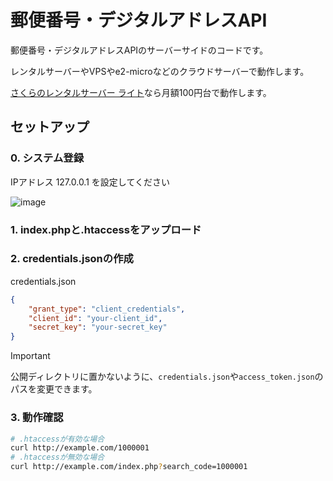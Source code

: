 # 郵便番号・デジタルアドレスAPI

郵便番号・デジタルアドレスAPIのサーバーサイドのコードです。

レンタルサーバーやVPSやe2-microなどのクラウドサーバーで動作します。

[さくらのレンタルサーバー ライト](https://rs.sakura.ad.jp/plan/)なら月額100円台で動作します。

## セットアップ

### 0. システム登録

IPアドレス 127.0.0.1 を設定してください

![image](https://github.com/user-attachments/assets/1582c6f5-db1a-41d8-a202-95fc7258786e)

### 1. index.phpと.htaccessをアップロード

### 2. credentials.jsonの作成

credentials.json
```json
{
    "grant_type": "client_credentials",
    "client_id": "your-client_id",
    "secret_key": "your-secret_key"
}
```

> [!IMPORTANT]
> 公開ディレクトリに置かないように、`credentials.json`や`access_token.json`のパスを変更できます。

### 3. 動作確認

```bash
# .htaccessが有効な場合
curl http://example.com/1000001
# .htaccessが無効な場合
curl http://example.com/index.php?search_code=1000001
```
